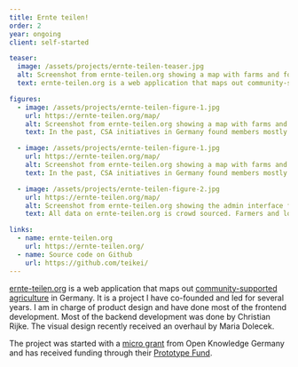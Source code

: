 ```yaml
---
title: Ernte teilen!
order: 2
year: ongoing
client: self-started

teaser:
  image: /assets/projects/ernte-teilen-teaser.jpg
  alt: Screenshot from ernte-teilen.org showing a map with farms and food hubs
  text: ernte-teilen.org is a web application that maps out community-supported agriculture (CSA) in Germany.

figures:
  - image: /assets/projects/ernte-teilen-figure-1.jpg
    url: https://ernte-teilen.org/map/
    alt: Screenshot from ernte-teilen.org showing a map with farms and food hubs
    text: In the past, CSA initiatives in Germany found members mostly through word of mouth. With ernte-teilen.org, farmers and CSA initiatives can put their farms and food hubs on a map with a short profile. Consumers can find food hubs in their neighborhoods.

  - image: /assets/projects/ernte-teilen-figure-1.jpg
    url: https://ernte-teilen.org/map/
    alt: Screenshot from ernte-teilen.org showing a map with farms and food hubs
    text: In the past, CSA initiatives in Germany found members mostly through word of mouth. With ernte-teilen.org, farmers and CSA initiatives can put their farms and food hubs on a map with a short profile. Consumers can find food hubs in their neighborhoods.

  - image: /assets/projects/ernte-teilen-figure-2.jpg
    url: https://ernte-teilen.org/map/
    alt: Screenshot from ernte-teilen.org showing the admin interface for members
    text: All data on ernte-teilen.org is crowd sourced. Farmers and local food initiatives can add and manage map entries using an admin interface.

links:
  - name: ernte-teilen.org
    url: https://ernte-teilen.org/
  - name: Source code on Github
    url: https://github.com/teikei/
---
```


[ernte-teilen.org](https://ernte-teilen.org/) is a web application that maps out [community-supported agriculture](https://en.wikipedia.org/wiki/Community-supported_agriculture) in Germany. It is a project I have co-founded and led for several years. I am in charge of product design and have done most of the frontend development. Most of the backend development was done by Christian Rijke. The visual design recently received an overhaul by Maria Dolecek.

The project was started with a [micro grant](http://stadtlandcode.de/) from Open Knowledge Germany and has received funding through their [Prototype Fund](https://prototypefund.de/).
